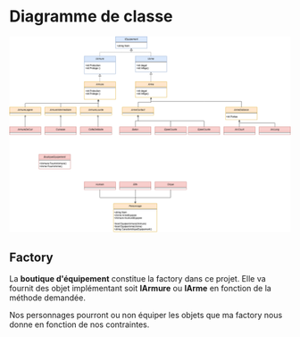 ﻿# Diagramme de classe

![Diagramme de classe](https://github.com/RobinPBstorm/TF_Archi_Logi-HeroFantasy-DesignPattern/blob/asset/Diagramme_de_classe.png)

## Factory

La **boutique d'équipement** constitue la factory dans ce projet.
Elle va fournit des objet implémentant soit **IArmure** ou **IArme** en fonction de la méthode demandée.

Nos personnages pourront ou non équiper les objets que ma factory nous donne en fonction de nos contraintes.

